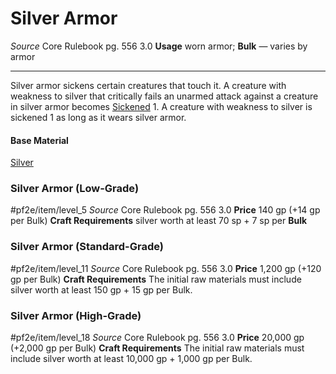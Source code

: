 # Silver Armor
*Source* Core Rulebook pg. 556 3.0
**Usage** worn armor; **Bulk** — varies by armor

---
Silver armor sickens certain creatures that touch it. A creature with weakness to silver that critically fails an unarmed attack against a creature in silver armor becomes [Sickened](../../Conditions/Sickened.md) 1. A creature with weakness to silver is sickened 1 as long as it wears silver armor.

#### Base Material
[Silver](../Materials/Silver.md)

### Silver Armor (Low-Grade)
#pf2e/item/level_5
*Source* Core Rulebook pg. 556 3.0
**Price** 140 gp (+14 gp per Bulk)
**Craft Requirements** silver worth at least 70 sp + 7 sp per **Bulk**

### Silver Armor (Standard-Grade)
#pf2e/item/level_11
*Source* Core Rulebook pg. 556 3.0
**Price** 1,200 gp (+120 gp per Bulk)
**Craft Requirements** The initial raw materials must include silver worth at least 150 gp + 15 gp per Bulk.

### Silver Armor (High-Grade)
#pf2e/item/level_18
*Source* Core Rulebook pg. 556 3.0
**Price** 20,000 gp (+2,000 gp per Bulk)
**Craft Requirements** The initial raw materials must include silver worth at least 10,000 gp + 1,000 gp per Bulk.